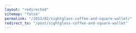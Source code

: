 ```yaml
---
layout: "redirected"
sitemap: "false"
permalink: "/2013/02/sightglass-coffee-and-square-wallet/"
redirect_to: "/post/sightglass-coffee-and-square-wallet"
---
```




